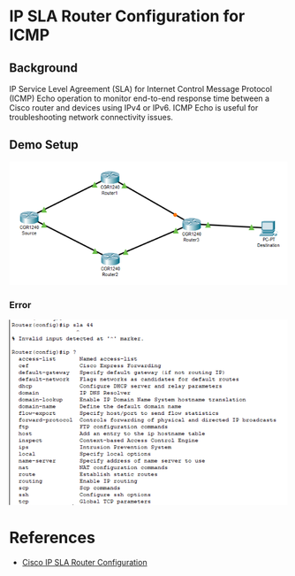 # IP SLA Router Configuration for ICMP

## Background 

IP Service Level Agreement (SLA) for Internet Control Message Protocol (ICMP) Echo operation to monitor end-to-end response time between a Cisco router and devices
using IPv4 or IPv6. ICMP Echo is useful for troubleshooting network connectivity issues. 

## Demo Setup

<p align="center">
  <img src="Assets/Setup_SLA.PNG" alt="SLA Setup" width="600"/>  
</p>

### Error

<p align="center">
  <img src="Assets/SLA_Error_Cisco.PNG" alt="SLA Error" width="600"/>  
</p>




# References
- [Cisco IP SLA Router Configuration](https://www.cisco.com/c/en/us/td/docs/ios-xml/ios/ipsla/configuration/15-mt/sla-15-mt-book/sla_icmp_echo.html)

